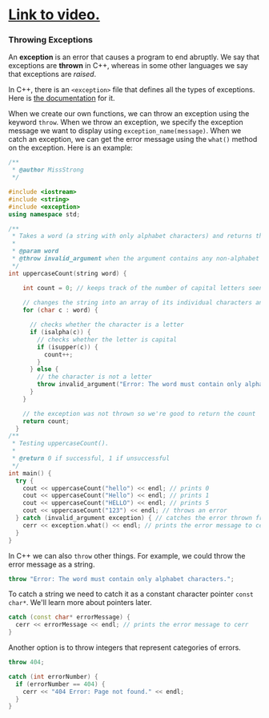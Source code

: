 # [Link to video.](https://www.youtube.com/watch?v=j19dIbZgmB0&list=PLVD25niNi0BmyIN50t6sV5ryhTsgFsqJo)

### Throwing Exceptions

An **exception** is an error that causes a program to end abruptly. We say that exceptions are **thrown** in C++, whereas in some other languages we say that exceptions are *raised*.

In C++, there is an `<exception>` file that defines all the types of exceptions. Here is [the documentation](https://en.cppreference.com/w/cpp/error/exception) for it. 

When we create our own functions, we can throw an exception using the keyword `throw`. When we throw an exception, we specify the exception message we want to display using `exception_name(message)`. When we catch an exception, we can get the error message using the `what()` method on the exception. Here is an example:

```cpp
/**
 * @author MissStrong
 */

#include <iostream>
#include <string>
#include <exception>
using namespace std;

/**
 * Takes a word (a string with only alphabet characters) and returns the number of capital letters in it.
 *
 * @param word
 * @throw invalid_argument when the argument contains any non-alphabet characters
 */
int uppercaseCount(string word) {

    int count = 0; // keeps track of the number of capital letters seen so far
    
    // changes the string into an array of its individual characters and loops through them
    for (char c : word) {

      // checks whether the character is a letter
      if (isalpha(c)) {
        // checks whether the letter is capital
        if (isupper(c)) {
          count++;
        }
      } else {
        // the character is not a letter
        throw invalid_argument("Error: The word must contain only alphabet characters.");
      }
    }

    // the exception was not thrown so we're good to return the count
    return count;
  }
/**
 * Testing uppercaseCount().
 *
 * @return 0 if successful, 1 if unsuccessful
 */
int main() {
  try {
    cout << uppercaseCount("hello") << endl; // prints 0
    cout << uppercaseCount("Hello") << endl; // prints 1
    cout << uppercaseCount("HELLO") << endl; // prints 5
    cout << uppercaseCount("123") << endl; // throws an error
  } catch (invalid_argument exception) { // catches the error thrown from uppercaseCount("123")
    cerr << exception.what() << endl; // prints the error message to cerr
  }
}
```

In C++ we can also `throw` other things. For example, we could throw the error message as a string.

```cpp
throw "Error: The word must contain only alphabet characters.";
```

To catch a string we need to catch it as a constant character pointer `const char*`. We'll learn more about pointers later.

```cpp
catch (const char* errorMessage) {
  cerr << errorMessage << endl; // prints the error message to cerr
}
```   

Another option is to throw integers that represent categories of errors.

```cpp
throw 404;
```

```cpp
catch (int errorNumber) {
  if (errorNumber == 404) {
    cerr << "404 Error: Page not found." << endl;
  }
}
```

